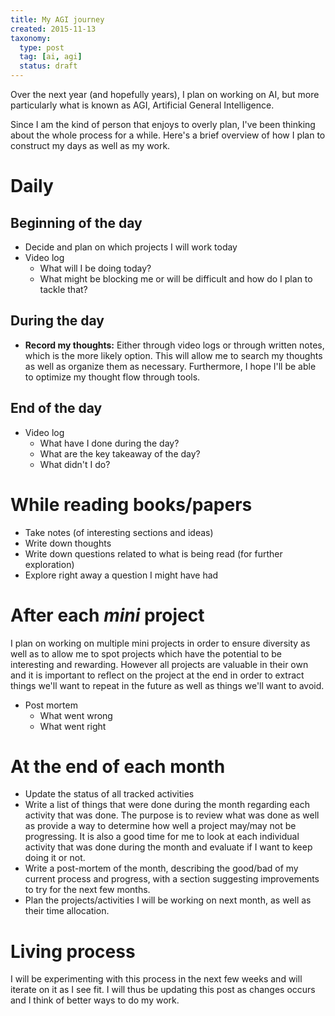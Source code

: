 ```yaml
---
title: My AGI journey
created: 2015-11-13
taxonomy:
  type: post
  tag: [ai, agi]
  status: draft
---
```


Over the next year (and hopefully years), I plan on working on AI, but more particularly what is known as AGI, Artificial General Intelligence.

Since I am the kind of person that enjoys to overly plan, I've been thinking about the whole process for a while. Here's a brief overview of how I plan to construct my days as well as my work.

# Daily
## Beginning of the day
* Decide and plan on which projects I will work today
* Video log
	* What will I be doing today?
	* What might be blocking me or will be difficult and how do I plan to tackle that?

## During the day
* **Record my thoughts:** Either through video logs or through written notes, which is the more likely option. This will allow me to search my thoughts as well as organize them as necessary. Furthermore, I hope I'll be able to optimize my thought flow through tools.

## End of the day
* Video log
	* What have I done during the day?
	* What are the key takeaway of the day?
	* What didn't I do?

# While reading books/papers
* Take notes (of interesting sections and ideas)
* Write down thoughts
* Write down questions related to what is being read (for further exploration)
* Explore right away a question I might have had

# After each *mini* project
I plan on working on multiple mini projects in order to ensure diversity as well as to allow me to spot projects which have the potential to be interesting and rewarding. However all projects are valuable in their own and it is important to reflect on the project at the end in order to extract things we'll want to repeat in the future as well as things we'll want to avoid.

* Post mortem
	* What went wrong
	* What went right

# At the end of each month
* Update the status of all tracked activities
* Write a list of things that were done during the month regarding each activity that was done. The purpose is to review what was done as well as provide a way to determine how well a project may/may not be progressing. It is also a good time for me to look at each individual activity that was done during the month and evaluate if I want to keep doing it or not.
* Write a post-mortem of the month, describing the good/bad of my current process and progress, with a section suggesting improvements to try for the next few months.
* Plan the projects/activities I will be working on next month, as well as their time allocation.

# Living process
I will be experimenting with this process in the next few weeks and will iterate on it as I see fit. I will thus be updating this post as changes occurs and I think of better ways to do my work.
